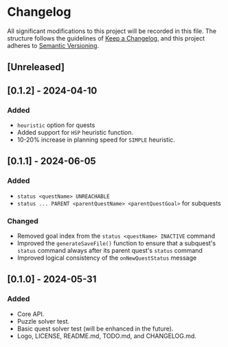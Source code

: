 # Changelog

All significant modifications to this project will be recorded in this file. The structure follows the guidelines of [Keep a Changelog](https://keepachangelog.com/en/1.1.0/), and this project adheres to [Semantic Versioning](https://semver.org/spec/v2.0.0.html).

## [Unreleased]

## [0.1.2] - 2024-04-10

### Added

- `heuristic` option for quests
- Added support for `HSP` heuristic function.
- 10-20% increase in planning speed for `SIMPLE` heuristic.

## [0.1.1] - 2024-06-05

### Added

- `status <questName> UNREACHABLE`
- `status ... PARENT <parentQuestName> <parentQuestGoal>` for subquests

### Changed

- Removed goal index from the `status <questName> INACTIVE` command
- Improved the `generateSaveFile()` function to ensure that a subquest's `status` command always after its parent quest's `status` command
- Improved logical consistency of the `onNewQuestStatus` message

## [0.1.0] - 2024-05-31

### Added

- Core API.
- Puzzle solver test.
- Basic quest solver test (will be enhanced in the future).
- Logo, LICENSE, README.md, TODO.md, and CHANGELOG.md.


